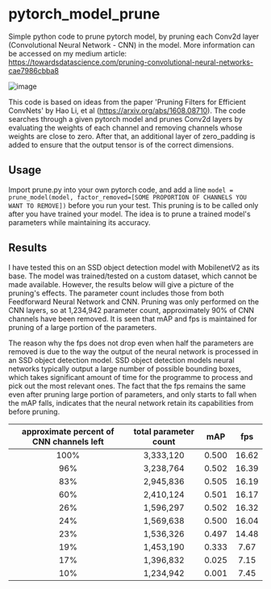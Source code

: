 # pytorch_model_prune
Simple python code to prune pytorch model, by pruning each Conv2d layer (Convolutional Neural Network - CNN) in the model. More information can be accessed on my medium article: https://towardsdatascience.com/pruning-convolutional-neural-networks-cae7986cbba8  

![image](https://github.com/siyuan0/pytorch_model_prune/blob/master/example.png)

This code is based on ideas from the paper 'Pruning Filters for Efficient ConvNets' by Hao Li, et al (https://arxiv.org/abs/1608.08710). The code searches through a given pytorch model and prunes Conv2d layers by evaluating the weights of each channel and removing channels whose weights are close to zero. After that, an additional layer of zero_padding is added to ensure that the output tensor is of the correct dimensions.  

## Usage
Import prune.py into your own pytorch code, and add a line `model = prune_model(model, factor_removed=[SOME PROPORTION OF CHANNELS YOU WANT TO REMOVE])` before you run your test. This pruning is to be called only after you have trained your model. The idea is to prune a trained model's parameters while maintaining its accuracy.

## Results
I have tested this on an SSD object detection model with MobilenetV2 as its base. The model was trained/tested on a custom dataset, which cannot be made available. However, the results below will give a picture of the pruning's effects. The parameter count includes those from both Feedforward Neural Network and CNN. Pruning was only performed on the CNN layers, so at 1,234,942 parameter count, approximately 90% of CNN channels have been removed. It is seen that mAP and fps is maintained for pruning of a large portion of the parameters.  

The reason why the fps does not drop even when half the parameters are removed is due to the way the output of the neural network is processed in an SSD object detection model. SSD object detection models neural networks typically output a large number of possible bounding boxes, which takes significant amount of time for the programme to process and pick out the most relevant ones. The fact that the fps remains the same even after pruning large portion of parameters, and only starts to fall when the mAP falls, indicates that the neural network retain its capabilities from before pruning.
  
| approximate percent of CNN channels left | total parameter count | mAP | fps |
|:-:|:-:|:-:|:-:|
| 100% | 3,333,120 | 0.500 | 16.62 |
| 96% | 3,238,764 | 0.502 | 16.39 |
| 83% | 2,945,836 | 0.505 | 16.19 |
| 60% | 2,410,124 | 0.501 | 16.17 |
| 26% | 1,596,297 | 0.502 | 16.32 |
| 24% | 1,569,638 | 0.500 | 16.04 |
| 23% | 1,536,326 | 0.497 | 14.48 |
| 19% | 1,453,190 | 0.333 | 7.67 |
| 17% | 1,396,832 | 0.025 | 7.15 |
| 10% | 1,234,942 | 0.001 | 7.45 |


